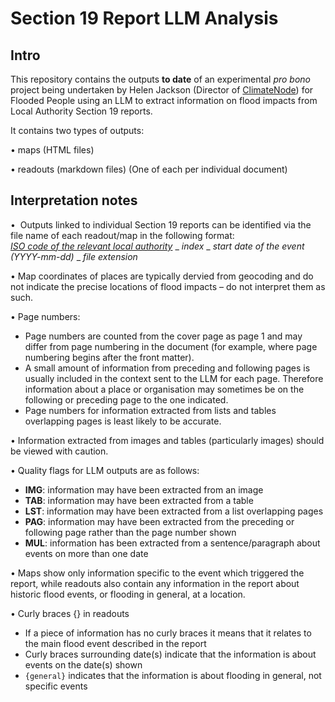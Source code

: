 # Section 19 Report LLM Analysis

## Intro

This repository contains the outputs **to date** of an experimental *pro bono* project being undertaken by Helen Jackson (Director of [ClimateNode](https://www.climatenode.org)) for Flooded People using an LLM to extract information on flood impacts from Local Authority Section 19 reports.

It contains two types of outputs:

• maps (HTML files)

• readouts (markdown files)
(One of each per individual document)

## Interpretation notes

•  Outputs linked to individual Section 19 reports can be identified via the file name of each readout/map in the following format:<br>[_ISO code of the relevant local authority_](https://www.iso.org/obp/ui#iso:code:3166:GB) _ _index_ _ _start date of the event (YYYY-mm-dd)_ _ _file extension_

• Map coordinates of places are typically dervied from geocoding and do not indicate the precise locations of flood impacts – do not interpret them as such.

• Page numbers:

  * Page numbers are counted from the cover page as page 1 and may differ from page numbering in the document (for example, where page numbering begins after the front matter).
  * A small amount of information from preceding and following pages is usually included in the context sent to the LLM for each page. Therefore information about a place or organisation may sometimes be on the following or preceding page to the one indicated.
  * Page numbers for information extracted from lists and tables overlapping pages is least likely to be accurate.

• Information extracted from images and tables (particularly images) should be viewed with caution. 

• Quality flags for LLM outputs are as follows:
  * **IMG**: information may have been extracted from an image
  * **TAB**: information may have been extracted from a table
  * **LST**: information may have been extracted from a list overlapping pages 
  * **PAG**: information may have been extracted from the preceding or following page rather than the page number shown
  * **MUL**: information has been extracted from a sentence/paragraph about events on more than one date

• Maps show only information specific to the event which triggered the report, while readouts also contain any information in the report about historic flood events, or flooding in general, at a location.

•  Curly braces {} in readouts
  * If a piece of information has no curly braces it means that it relates to the main flood event described in the report
  * Curly braces surrounding date(s) indicate that the information is about events on the date(s) shown
  * `{general}` indicates that the information is about flooding in general, not specific events
